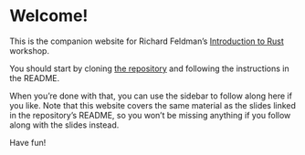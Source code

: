 # Welcome!

This is the companion website for Richard Feldman’s [Introduction to Rust](https://github.com/rtfeldman/rust-1.51-workshop) workshop.

You should start by cloning [the repository](https://github.com/rtfeldman/rust-1.51-workshop) and following the instructions in the README.

When you’re done with that, you can use the sidebar to follow along here if you like. Note that this website covers the same material as the slides linked in the repository’s README, so you won’t be missing anything if you follow along with the slides instead.

Have fun!
